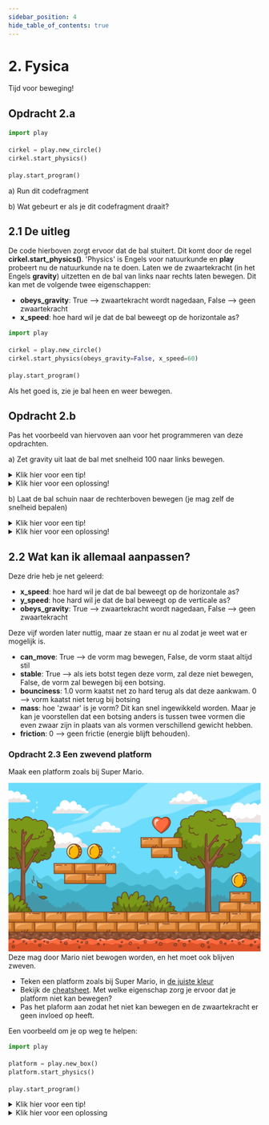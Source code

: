 ```yaml
---
sidebar_position: 4
hide_table_of_contents: true
---
```


# 2. Fysica


Tijd voor beweging!

## Opdracht 2.a

```python 
import play  
 
cirkel = play.new_circle() 
cirkel.start_physics() 
 
play.start_program()
```

a) Run dit codefragment

b) Wat gebeurt er als je dit codefragment draait?

## 2.1 De uitleg
De code hierboven zorgt ervoor dat de bal stuitert. Dit komt door de regel **cirkel.start_physics()**. 'Physics' is Engels voor natuurkunde en **play** probeert nu de natuurkunde na te doen. 
Laten we de zwaartekracht (in het Engels **gravity**) uitzetten en de bal van links naar rechts laten bewegen.
Dit kan met de volgende twee eigenschappen:
- **obeys_gravity**: True --> zwaartekracht wordt nagedaan, False --> geen zwaartekracht
- **x_speed**: hoe hard wil je dat de bal beweegt op de horizontale as? 

```python
import play

cirkel = play.new_circle()
cirkel.start_physics(obeys_gravity=False, x_speed=60)

play.start_program()
```
Als het goed is, zie je bal heen en weer bewegen.

## Opdracht 2.b
Pas het voorbeeld van hiervoven aan voor het programmeren van deze opdrachten.

a) Zet gravity uit laat de bal met snelheid 100 naar links bewegen.  

<details>
<summary>Klik hier voor een tip!</summary>
Positief is naar rechts, negatief is naar links 
</details>

<details>
<summary>Klik hier voor een oplossing!</summary>

```python
import play

cirkel = play.new_circle()
cirkel.start_physics(obeys_gravity=False, x_speed=-100)

play.start_program()
```

</details>

b) Laat de bal schuin naar de rechterboven bewegen (je mag zelf de snelheid bepalen)

<details>
<summary>Klik hier voor een tip!</summary>

De eigenschappen **x_speed** en **y_speed** zijn erg nuttig. 

</details>

<details>
<summary>Klik hier voor een oplossing!</summary>

```python
import play

cirkel = play.new_circle()
cirkel.start_physics(obeys_gravity=False, x_speed=100, y_speed=100)

play.start_program()
```

</details>

## 2.2 Wat kan ik allemaal aanpassen?
Deze drie heb je net geleerd:
- **x_speed**: hoe hard wil je dat de bal beweegt op de horizontale as? 
- **y_speed**: hoe hard wil je dat de bal beweegt op de verticale as? 
- **obeys_gravity**: True --> zwaartekracht wordt nagedaan, False --> geen zwaartekracht

Deze vijf worden later nuttig, maar ze staan er nu al zodat je weet wat er mogelijk is.
- **can_move**: True --> de vorm mag bewegen, False, de vorm staat altijd stil
- **stable**: True --> als iets botst tegen deze vorm, zal deze niet bewegen, False, de vorm zal bewegen bij een botsing.
- **bounciness**: 1.0 vorm kaatst net zo hard terug als dat deze aankwam. 0 --> vorm kaatst niet terug bij botsing
- **mass**: hoe 'zwaar' is je vorm? Dit kan snel ingewikkeld worden. Maar je kan je voorstellen dat een botsing anders is tussen twee vormen die even zwaar zijn in plaats van als vormen verschillend gewicht hebben.
- **friction**: 0 --> geen frictie (energie blijft behouden).

### Opdracht 2.3 Een zwevend platform
Maak een platform zoals bij Super Mario.

![](platform.jpg)
Deze mag door Mario niet bewogen worden, en het moet ook blijven zweven. 

- Teken een platform zoals bij Super Mario, in [de juiste kleur](https://www.pygame.org/docs/ref/color_list.html) 
- Bekijk de [cheatsheet](cheatsheet.md). Met welke eigenschap zorg je ervoor dat je platform niet kan bewegen? 
- Pas het plaform aan zodat het niet kan bewegen en de zwaartekracht er geen invloed op heeft. 

Een voorbeeld om je op weg te helpen:

```python
import play

platform = play.new_box()
platform.start_physics()

play.start_program()
```

<details>
    <summary>Klik hier voor een tip!</summary>

Welke eigenschappen wil je veranderen aan **play.new_box()**?
Welke eigenschappen wil je veranderen aan **start_physics()**?

</details> 

<details>
    <summary>Klik hier voor een oplossing</summary>

```python
import play

platform = play.new_box(width=200, height=50, color='orange')
platform.start_physics(obeys_gravity=False, can_move=False)

play.start_program()
```
</details>